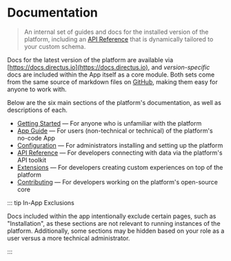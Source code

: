 # Documentation

> An internal set of guides and docs for the installed version of the platform, including an
> [API Reference](/reference/introduction/) that is dynamically tailored to your custom schema.

Docs for the latest version of the platform are available via [https://docs.directus.io](https://docs.directus.io), and
_version-specific_ docs are included within the App itself as a core module. Both sets come from the same source of
markdown files on [GitHub](https://github.com/directus/directus), making them easy for anyone to work with.

Below are the six main sections of the platform's documentation, as well as descriptions of each.

- [Getting Started](/getting-started/introduction/) — For anyone who is unfamiliar with the platform
- [App Guide](/app/overview/) — For users (non-technical or technical) of the platform's no-code App
- [Configuration](/configuration/overview/) — For administrators installing and setting up the platform
- [API Reference](/reference/introduction/) — For developers connecting with data via the platform's API toolkit
- [Extensions](/extensions/introduction/) — For developers creating custom experiences on top of the platform
- [Contributing](/contributing/introduction/) — For developers working on the platform's open-source core

::: tip In-App Exclusions

Docs included within the app intentionally exclude certain pages, such as "Installation", as these sections are not
relevant to running instances of the platform. Additionally, some sections may be hidden based on your role as a user
versus a more technical administrator.

:::
